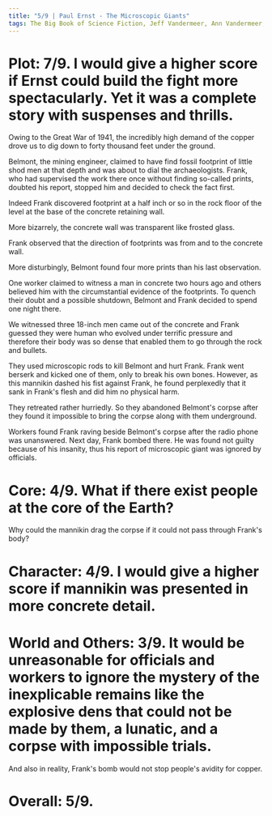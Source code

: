```yaml
---
title: "5/9 | Paul Ernst - The Microscopic Giants"
tags: The Big Book of Science Fiction, Jeff Vandermeer, Ann Vandermeer, short story, novelette, science fiction, 1899-1985, 1936
---
```


# Plot: 7/9. I would give a higher score if Ernst could build the fight more spectacularly. Yet it was a complete story with suspenses and thrills.
Owing to the Great War of 1941, the incredibly high demand of the copper drove us to dig down to forty thousand feet under the ground.

Belmont, the mining engineer, claimed to have find fossil footprint of little shod men at that depth and was about to dial the archaeologists. Frank, who had supervised the work there once without finding so-called prints, doubted his report, stopped him and decided to check the fact first.

Indeed Frank discovered footprint at a half inch or so in the rock floor of the level at the base of the concrete retaining wall.

More bizarrely, the concrete wall was transparent like frosted glass.

Frank observed that the direction of footprints was from and to the concrete wall. 

More disturbingly, Belmont found four more prints than his last observation. 

One worker claimed to witness a man in concrete two hours ago and others believed him with the circumstantial evidence of the footprints. To quench their doubt and a possible shutdown, Belmont and Frank decided to spend one night there.

We witnessed three 18-inch men came out of the concrete and Frank guessed they were human who evolved under terrific pressure and therefore their body was so dense that enabled them to go through the rock and bullets.

They used microscopic rods to kill Belmont and hurt Frank. Frank went berserk and kicked one of them, 
only to break his own bones. However, as this mannikin dashed his fist against Frank, he found perplexedly that it sank in Frank's flesh and did him no physical harm.

They retreated rather hurriedly. So they abandoned Belmont's corpse after they found it impossible to bring the corpse along with them underground. 

Workers found Frank raving beside Belmont's corpse after the radio phone was unanswered. Next day, Frank bombed there. He was found not guilty because of his insanity, thus his report of microscopic giant was ignored by officials.

# Core: 4/9. What if there exist people at the core of the Earth?

Why could the mannikin drag the corpse if it could not pass through Frank's body?



# Character: 4/9. I would give a higher score if mannikin was presented in more concrete detail.



# World and Others: 3/9. It would be unreasonable for officials and workers to ignore the mystery of the inexplicable remains like the explosive dens that could not be made by them, a lunatic, and a corpse with impossible trials. 

And also in reality, Frank's bomb would not stop people's avidity for copper.

# Overall: 5/9. 


